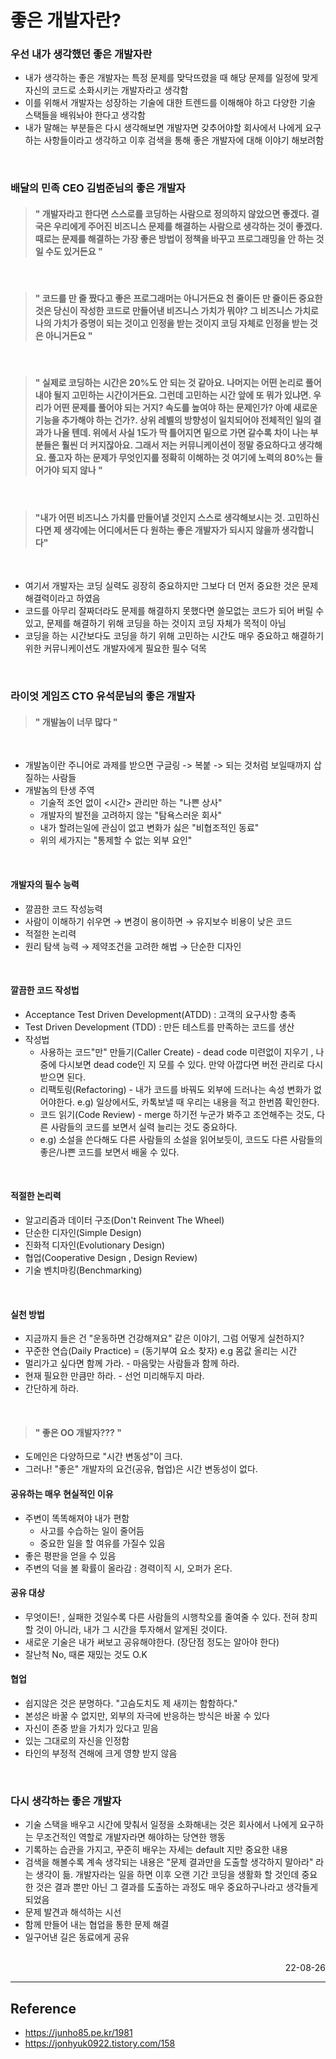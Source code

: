 # 좋은 개발자란?

### 우선 내가 생각했던 좋은 개발자란
- 내가 생각하는 좋은 개발자는 특정 문제를 맞닥뜨렸을 때 해당 문제를 일정에 맞게 자신의 코드로 소화시키는 개발자라고 생각함
- 이를 위해서 개발자는 성장하는 기술에 대한 트렌드를 이해해야 하고 다양한 기술 스택들을 배워놔야 한다고 생각함
- 내가 말해는 부분들은 다시 생각해보면 개발자면 갖추어야할 회사에서 나에게 요구하는 사항들이라고 생각하고 이후 검색을 통해 좋은 개발자에 대해 이야기 해보려함

<br>

### 배달의 민족 CEO 김범준님의 좋은 개발자
> #### " 개발자라고 한다면 스스로를 코딩하는 사람으로 정의하지 않았으면 좋겠다. 결국은 우리에게 주어진 비즈니스 문제를 해결하는 사람으로 생각하는 것이 좋겠다. 때로는 문제를 해결하는 가장 좋은 방법이 정책을 바꾸고 프로그래밍을 안 하는 것일 수도 있거든요 "
>
<br>

> #### " 코드를 만 줄 짰다고 좋은 프로그래머는 아니거든요 천 줄이든 만 줄이든 중요한 것은 당신이 작성한 코드로 만들어낸 비즈니스 가치가 뭐야? 그 비즈니스 가치로 나의 가치가 증명이 되는 것이고 인정을 받는 것이지 코딩 자체로 인정을 받는 것은 아니거든요 "
>
<br>

>#### " 실제로 코딩하는 시간은 20%도 안 되는 것 같아요. 나머지는 어떤 논리로 풀어내야 될지 고민하는 시간이거든요. 그런데 고민하는 시간 앞에 또 뭐가 있냐면. 우리가 어떤 문제를 풀어야 되는 거지? 속도를 높여야 하는 문제인가? 아예 새로운 기능을 추가해야 하는 건가?. 상위 레벨의 방향성이 일치되어야 전체적인 일의 결과가 나올 텐데. 위에서 사실 1도가 딱 틀어지면 밑으로 가면 갈수록 차이 나는 부분들은 훨씬 더 커지잖아요. 그래서 저는 커뮤니케이션이 정말 중요하다고 생각해요. 풀고자 하는 문제가 무엇인지를 정확히 이해하는 것 여기에 노력의 80%는 들어가야 되지 않나 "

<br>

>#### "내가 어떤 비즈니스 가치를 만들어낼 것인지 스스로 생각해보시는 것. 고민하신다면 제 생각에는 어디에서든 다 원하는 좋은 개발자가 되시지 않을까 생각합니다"

<br>

- 여기서 개발자는 코딩 실력도 굉장히 중요하지만 그보다 더 먼저 중요한 것은 문제해결력이라고 하였음
- 코드를 아무리 잘짜더라도 문제를 해결하지 못했다면 쓸모없는 코드가 되어 버릴 수 있고, 문제를 해결하기 위해 코딩을 하는 것이지 코딩 자체가 목적이 아님
- 코딩을 하는 시간보다도 코딩을 하기 위해 고민하는 시간도 매우 중요하고 해결하기 위한 커뮤니케이션도 개발자에게 필요한 필수 덕목

<br>

### 라이엇 게임즈 CTO 유석문님의 좋은 개발자
> #### " 개발놈이 너무 많다 "
<br>

- 개발놈이란 주니어로 과제를 받으면 구글링 -> 복붙 -> 되는 것처럼 보일때까지 삽질하는 사람들
- 개발놈의 탄생 주역
    - 기술적 조언 없이 <시간> 관리만 하는 "나쁜 상사"
    - 개발자의 발전을 고려하지 않는 "탐욕스러운 회사"
    - 내가 할려는일에 관심이 없고 변화가 싫은 "비협조적인 동료"
    - 위의 세가지는 "통제할 수 없는 외부 요인"

<br>

#### 개발자의 필수 능력
- 깔끔한 코드 작성능력
- 사람이 이해하기 쉬우면 → 변경이 용이하면 → 유지보수 비용이 낮은 코드
- 적절한 논리력
- 원리 탐색 능력 → 제약조건을 고려한 해법 → 단순한 디자인

<br>

#### 깔끔한 코드 작성법
- Acceptance Test Driven Development(ATDD) : 고객의 요구사항 충족
- Test Driven Development (TDD) : 만든 테스트를 만족하는 코드를 생산
- 작성법
    - 사용하는 코드"만" 만들기(Caller Create) - dead code 미련없이 지우기 , 나중에 다시보면 dead code인 지 모를 수 있다. 만약 아깝다면 버전 관리로 다시 받으면 된다.
    - 리팩토링(Refactoring) - 내가 코드를 바꿔도 외부에 드러나는 속성 변화가 없어야한다. e.g) 일상에서도, 카톡보낼 때 우리는 내용을 적고 한번쯤 확인한다.
    - 코드 읽기(Code Review) - merge 하기전 누군가 봐주고 조언해주는 것도, 다른 사람들의 코드를 보면서 실력 늘리는 것도 중요하다.
    - e.g) 소설을 쓴다해도 다른 사람들의 소설을 읽어보듯이, 코드도 다른 사람들의 좋은/나쁜 코드를 보면서 배울 수 있다.

<br>

#### 적절한 논리력
- 알고리즘과 데이터 구조(Don't Reinvent The Wheel)
- 단순한 디자인(Simple Design)
- 진화적 디자인(Evolutionary Design)
- 협업(Cooperative Design , Design Review)
- 기술 벤치마킹(Benchmarking)

<br>

#### 실천 방법
- 지금까지 들은 건 "운동하면 건강해져요" 같은 이야기, 그럼 어떻게 실천하지?
- 꾸준한 연습(Daily Practice) = (동기부여 요소 찾자) e.g 몸값 올리는 시간
- 멀리가고 싶다면 함께 가라. - 마음맞는 사람들과 함께 하라.
- 현재 필요한 만큼만 하라. - 선언 미리해두지 마라.
- 간단하게 하라.

<br>

> #### " 좋은 OO 개발자??? "
- 도메인은 다양하므로 "시간 변동성"이 크다.
- 그러나! "좋은" 개발자의 요건(공유, 협업)은 시간 변동성이 없다.

#### 공유하는 매우 현실적인 이유
- 주변이 똑똑해져야 내가 편함
    - 사고를 수습하는 일이 줄어듬
    - 중요한 일을 할 여유를 가질수 있음
- 좋은 평판을 얻을 수 있음
- 주변의 덕을 볼 확률이 올라감 : 경력이직 시, 오퍼가 온다.

#### 공유 대상
- 무엇이든! , 실패한 것일수록 다른 사람들의 시행착오를 줄여줄 수 있다. 전혀 창피할 것이 아니라, 내가 그 시간을 투자해서 알게된 것이다.
- 새로운 기술은 내가 써보고 공유해야한다. (장단점 정도는 알아야 한다)
- 잘난척 No, 때론 재밌는 것도 O.K

#### 협업
- 쉽지않은 것은 분명하다. "고슴도치도 제 새끼는 함함하다."
- 본성은 바꿀 수 없지만, 외부의 자극에 반응하는 방식은 바꿀 수 있다
- 자신이 존중 받을 가치가 있다고 믿음
- 있는 그대로의 자신을 인정함
- 타인의 부정적 견해에 크게 영향 받지 않음

<br>

### 다시 생각하는 좋은 개발자
- 기술 스택을 배우고 시간에 맞춰서 일정을 소화해내는 것은 회사에서 나에게 요구하는 무조건적인 역할로 개발자라면 해야하는 당연한 행동
- 기록하는 습관을 가지고, 꾸준히 배우는 자세는 default 지만 중요한 내용
- 검색을 해볼수록 계속 생각되는 내용은 "문제 결과만을 도출할 생각하지 말아라" 라는 생각이 듦. 개발자라는 일을 하면 이후 오랜 기간 코딩을 생활화 할 것인데 중요한 것은 결과 뿐만 아닌 그 결과를 도출하는 과정도 매우 중요하구나라고 생각들게 되었음
- 문제 발견과 해석하는 시선
- 함께 만들어 내는 협업을 통한 문제 해결
- 일구어낸 길은 동료에게 공유

<br>

<div style="text-align: right">22-08-26</div>

-------

## Reference
- https://junho85.pe.kr/1981
- https://jonhyuk0922.tistory.com/158